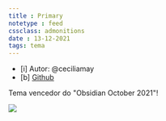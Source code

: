 ```yaml
---
title : Primary
notetype : feed
cssclass: admonitions
date : 13-12-2021
tags: tema
---
```


- [i] Autor: @ceciliamay
- [b] [Github](https://github.com/ceciliamay/obsidianmd-theme-primary)

Tema vencedor do "Obsidian October 2021"!

![](https://raw.githubusercontent.com/ceciliamay/obsidianmd-theme-primary/main/assets/primary-heroimg.png)
